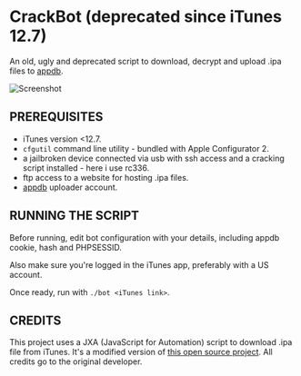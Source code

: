 # CrackBot (deprecated since iTunes 12.7)
An old, ugly and deprecated script to download, decrypt and upload .ipa files to [appdb](https://appdb.store).

![Screenshot](https://i.imgur.com/jLEbCSp.jpg)

## PREREQUISITES
- iTunes version <12.7.
- `cfgutil` command line utility - bundled with Apple Configurator 2.
- a jailbroken device connected via usb with ssh access and a cracking script installed - here i use rc336.
- ftp access to a website for hosting .ipa files.
- [appdb](http://appdb.store/) uploader account.

## RUNNING THE SCRIPT
Before running, edit bot configuration with your details, including appdb cookie, hash and PHPSESSID.

Also make sure you're logged in the iTunes app, preferably with a US account.

Once ready, run with `./bot <iTunes link>`.

## CREDITS
This project uses a JXA (JavaScript for Automation) script to download .ipa file from iTunes. It's a modified version of [this open source project](https://github.com/attheodo/cherrypick).
All credits go to the original developer.
